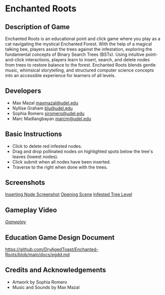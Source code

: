 # Enchanted Roots

## Description of Game
Enchanted Roots is an educational point and click game where you play as a cat navigating the mystical Enchanted Forest. With the help of a magical talking bee, players assist the trees against the infestation, exploring the fundamental concepts of Binary Search Trees (BSTs). Using intuitive point-and-click interactions, players learn to insert, search, and delete nodes from trees to restore balance to the forest. Enchanted Roots blends gentle music, whimsical storytelling, and structured computer science concepts into an accessible experience for learners of all levels.

## Developers
- Max Mazal <maxmazal@udel.edu>
- Nyllise Graham <blu@udel.edu>
- Sophia Romero <siromero@udel.edu>
- Marc Madlangbayan <marcm@udel.edu>

## Basic Instructions
- Click to delete red infested nodes.
- Drag and drop pollinated nodes on highlighted spots below the tree's leaves (lowest nodes).
- Click submit when all nodes have been inserted.
- Traverse to the right when done with the trees.

## Screenshots
[Inserting Node Screenshot](docs/screenshot1.png)
[Opening Scene](docs/screenshot2.png)
[Infested Tree Level](docs/screenshot3.png)

## Gameplay Video
[*Gameplay*](http://drive.google.com/file/d/1JxuNIRiNBWCoB-U39tFbQXlEO080RFvV/view)

## Education Game Design Document  
https://github.com/DryAgedToast/Enchanted-Roots/blob/main/docs/egdd.md

## Credits and Acknowledgements
- Artwork by Sophia Romero
- Music and Sounds by Max Mazal
